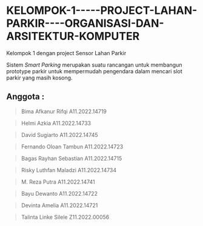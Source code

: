 # KELOMPOK-1-----PROJECT-LAHAN-PARKIR----ORGANISASI-DAN-ARSITEKTUR-KOMPUTER
Kelompok 1 dengan project Sensor Lahan Parkir

Sistem *Smart Parking* merupakan suatu rancangan untuk membangun prototype parkir untuk mempermudah pengendara dalam mencari slot parkir yang masih kosong.

## Anggota :

> Bima Afkanur Rifqi 			A11.2022.14719

> Helmi Azkia				A11.2022.14733

> David Sugiarto			A11.2022.14745

> Fernando Oloan Tambun 		A11.2022.14723

> Bagas Rayhan Sebastian		A11.2022.14715

> Risky Luthfan Maladzi		A11.2022.14734

> M. Reza Putra			A11.2022.14741

> Bayu Dewanto			A11.2022.14722

> Devinta Amelia			A11.2022.14721

> Talinta Linke Silele			Z11.2022.00056
